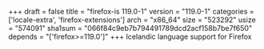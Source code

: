 +++
draft = false
title = "firefox-is 119.0-1"
version = "119.0-1"
categories = ['locale-extra', 'firefox-extensions']
arch = "x86_64"
size = "523292"
usize = "574091"
sha1sum = "066f84c9eb7b794491789dcd2acf158b7be7f650"
depends = "['firefox>=119.0']"
+++
Icelandic language support for Firefox